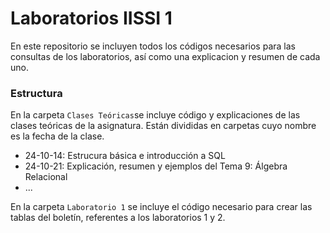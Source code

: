 # Laboratorios IISSI 1

En este repositorio se incluyen todos los códigos necesarios para las consultas de los laboratorios, así como una explicacion y resumen de cada uno.

### Estructura

En la carpeta `Clases Teóricas`se incluye código y explicaciones de las clases teóricas de la asignatura. Están divididas en carpetas cuyo nombre es la fecha de la clase.

- 24-10-14: Estrucura básica e introducción a SQL
- 24-10-21: Explicación, resumen y ejemplos del Tema 9: Álgebra Relacional
- ...

En la carpeta `Laboratorio 1` se incluye el código necesario para crear las tablas del boletín, referentes a los laboratorios 1 y 2.